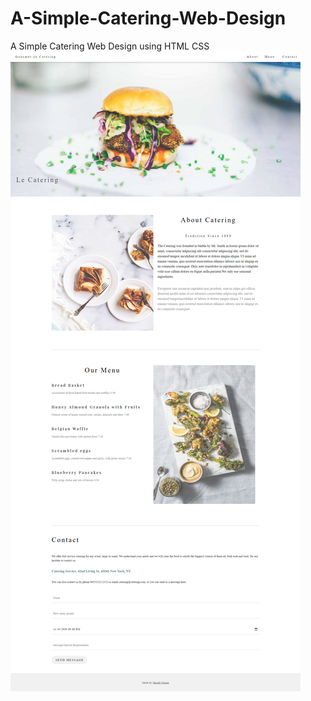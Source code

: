 # A-Simple-Catering-Web-Design
A Simple Catering Web Design using HTML CSS
![alt text](https://raw.githubusercontent.com/Shoaib-Naseer/A-Simple-Catering-Web-Design/main/screenshots/screencapture-127-0-0-1-5500-2022-08-22-11_30_09.png)
